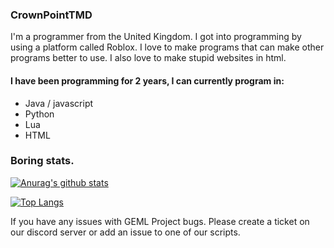 ### CrownPointTMD 

I'm a programmer from the United Kingdom. I got into programming by using a platform called Roblox. I love to make programs that can make other programs better to use. I also love to make stupid websites in html. 

#### I have been programming for 2 years, I can currently program in:
- Java / javascript
- Python
- Lua
- HTML

### Boring stats.

[![Anurag's github stats](https://github-readme-stats.vercel.app/api?username=CrownPointTMD)](https://github.com/anuraghazra/github-readme-stats)

[![Top Langs](https://github-readme-stats.vercel.app/api/top-langs/?username=CrownPointTMD&layout=compact)](https://github.com/anuraghazra/github-readme-stats)

If you have any issues with GEML Project bugs. Please create a ticket on our discord server or add an issue to one of our scripts.
